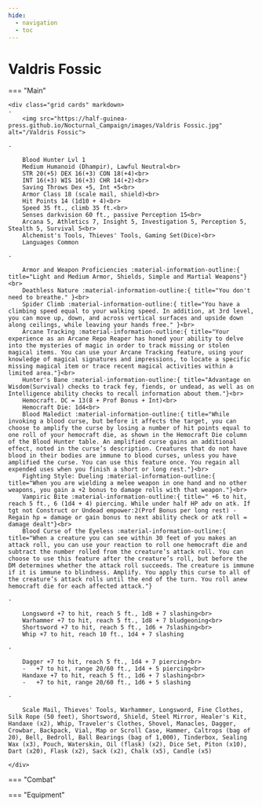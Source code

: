 ```yaml
---
hide:
  - navigation
  - toc
---
```


# Valdris Fossic

=== "Main"

    <div class="grid cards" markdown>
    -   
        <img src="https://half-guinea-press.github.io/Nocturnal_Campaign/images/Valdris Fossic.jpg" alt="/Valdris Fossic">
        
    -   
      
        Blood Hunter Lvl 1
        Medium Humanoid (Dhampir), Lawful Neutral<br>
        STR 20(+5) DEX 16(+3) CON 18(+4)<br>
        INT 16(+3) WIS 16(+3) CHR 14(+2)<br>
        Saving Throws Dex +5, Int +5<br>
        Armor Class 18 (scale mail, shield)<br>
        Hit Points 14 (1d10 + 4)<br>
        Speed 35 ft., climb 35 ft.<br>
        Senses darkvision 60 ft., passive Perception 15<br>
        Arcana 5, Athletics 7, Insight 5, Investigation 5, Perception 5, Stealth 5, Survival 5<br>
        Alchemist's Tools, Thieves' Tools, Gaming Set(Dice)<br>
        Languages Common
        
    -   
    
        Armor and Weapon Proficiencies :material-information-outline:{ title="Light and Medium Armor, Shields, Simple and Martial Weapons"}<br>
        Deathless Nature :material-information-outline:{ title="You don't need to breathe." }<br>
        Spider Climb :material-information-outline:{ title="You have a climbing speed equal to your walking speed. In addition, at 3rd level, you can move up, down, and across vertical surfaces and upside down along ceilings, while leaving your hands free." }<br>
        Arcane Tracking :material-information-outline:{ title="Your experience as an Arcane Repo Reaper has honed your ability to delve into the mysteries of magic in order to track missing or stolen magical items. You can use your Arcane Tracking feature, using your knowledge of magical signatures and impressions, to locate a specific missing magical item or trace recent magical activities within a limited area."}<br>
        Hunter's Bane :material-information-outline:{ title="Advantage on Wisdom(Survival) checks to track fey, fiends, or undead, as well as on Intelligence ability checks to recall information about them."}<br>
        Hemocraft. DC = 13(8 + Prof Bonus + Int)<br>
        Hemocraft Die: 1d4<br>
        Blood Maledict :material-information-outline:{ title="While invoking a blood curse, but before it affects the target, you can choose to amplify the curse by losing a number of hit points equal to one roll of your hemocraft die, as shown in the Hemocraft Die column of the Blood Hunter table. An amplified curse gains an additional effect, noted in the curse’s description. Creatures that do not have blood in their bodies are immune to blood curses, unless you have amplified the curse. You can use this feature once. You regain all expended uses when you finish a short or long rest."}<br>
        Fighting Style: Dueling :material-information-outline:{ title="When you are wielding a melee weapon in one hand and no other weapons, you gain a +2 bonus to damage rolls with that weapon."}<br>
        Vampiric Bite :material-information-outline:{ title=" +6 to hit, reach 5 ft., 6 (1d4 + 4) piercing. While under half HP adv on atk. If tgt not Construct or Undead empower:2(Prof Bonus per long rest) - Regain hp = damage or gain bonus to next ability check or atk roll = damage dealt"}<br>
        Blood Curse of the Eyeless :material-information-outline:{ title="When a creature you can see within 30 feet of you makes an attack roll, you can use your reaction to roll one hemocraft die and subtract the number rolled from the creature’s attack roll. You can choose to use this feature after the creature’s roll, but before the DM determines whether the attack roll succeeds. The creature is immune if it is immune to blindness. Amplify. You apply this curse to all of the creature’s attack rolls until the end of the turn. You roll anew hemocraft die for each affected attack."}
        
    -   
      
        Longsword +7 to hit, reach 5 ft., 1d8 + 7 slashing<br>
        Warhammer +7 to hit, reach 5 ft., 1d8 + 7 bludgeoning<br>
        Shortsword +7 to hit, reach 5 ft., 1d6 + 7slashing<br>
        Whip +7 to hit, reach 10 ft., 1d4 + 7 slashing
    
    -   
      
        Dagger +7 to hit, reach 5 ft., 1d4 + 7 piercing<br>
        -   +7 to hit, range 20/60 ft., 1d4 + 5 piercing<br>
        Handaxe +7 to hit, reach 5 ft., 1d6 + 7 slashing<br>
        -   +7 to hit, range 20/60 ft., 1d6 + 5 slashing
    
    -   
    
        Scale Mail, Thieves' Tools, Warhammer, Longsword, Fine Clothes, Silk Rope (50 feet), Shortsword, Shield, Steel Mirror, Healer's Kit, Handaxe (x2), Whip, Traveler's Clothes, Shovel, Manacles, Dagger, Crowbar, Backpack, Vial, Map or Scroll Case, Hammer, Caltrops (bag of 20), Bell, Bedroll, Ball Bearings (bag of 1,000), Tinderbox, Sealing Wax (x3), Pouch, Waterskin, Oil (flask) (x2), Dice Set, Piton (x10), Dart (x20), Flask (x2), Sack (x2), Chalk (x5), Candle (x5)

    </div>
    
=== "Combat"


=== "Equipment"



